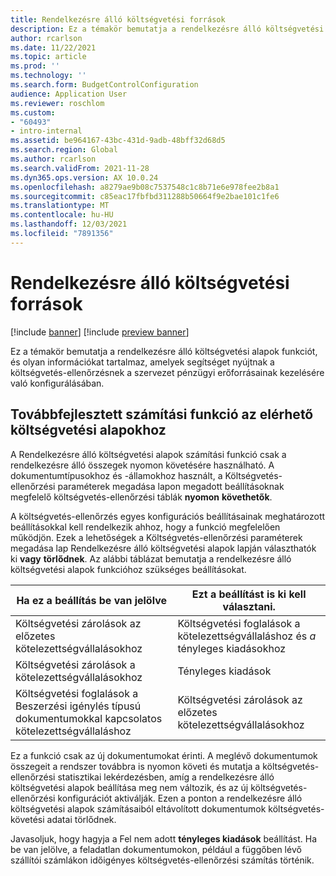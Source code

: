 ```yaml
---
title: Rendelkezésre álló költségvetési források
description: Ez a témakör bemutatja a rendelkezésre álló költségvetési alapok funkciót, és olyan információkat tartalmaz, amelyek segítséget nyújtnak a költségvetés-ellenőrzésnek a szervezet pénzügyi erőforrásainak kezelésére való konfigurálásában.
author: rcarlson
ms.date: 11/22/2021
ms.topic: article
ms.prod: ''
ms.technology: ''
ms.search.form: BudgetControlConfiguration
audience: Application User
ms.reviewer: roschlom
ms.custom:
- "60493"
- intro-internal
ms.assetid: be964167-43bc-431d-9adb-48bff32d68d5
ms.search.region: Global
ms.author: rcarlson
ms.search.validFrom: 2021-11-28
ms.dyn365.ops.version: AX 10.0.24
ms.openlocfilehash: a8279ae9b08c7537548c1c8b71e6e978fee2b8a1
ms.sourcegitcommit: c85eac17fbfbd311288b50664f9e2bae101c1fe6
ms.translationtype: MT
ms.contentlocale: hu-HU
ms.lasthandoff: 12/03/2021
ms.locfileid: "7891356"
---
```

# <a name="budget-funds-available"></a>Rendelkezésre álló költségvetési források

[!include [banner](../includes/banner.md)]
[!include [preview banner](../includes/preview-banner.md)]

Ez a témakör bemutatja a rendelkezésre álló költségvetési alapok funkciót, és olyan információkat tartalmaz, amelyek segítséget nyújtnak a költségvetés-ellenőrzésnek a szervezet pénzügyi erőforrásainak kezelésére való konfigurálásában.

## <a name="enhanced-calculation-feature-for-budget-funds-available"></a>Továbbfejlesztett számítási funkció az elérhető költségvetési alapokhoz

A Rendelkezésre álló költségvetési alapok számítási funkció csak a rendelkezésre álló összegek nyomon követésére használható. A dokumentumtípusokhoz és -államokhoz használt, a Költségvetés-ellenőrzési paraméterek megadása lapon megadott beállításoknak megfelelő költségvetés-ellenőrzési táblák **nyomon** **követhetők**.

A költségvetés-ellenőrzés egyes konfigurációs beállításainak meghatározott beállításokkal kell rendelkezik ahhoz, hogy a funkció megfelelően működjön. Ezek a lehetőségek a Költségvetés-ellenőrzési paraméterek megadása lap Rendelkezésre álló költségvetési alapok lapján választhatók ki **vagy** **törlődnek**. Az alábbi táblázat bemutatja a rendelkezésre álló költségvetési alapok funkcióhoz szükséges beállításokat.

| Ha ez a beállítás be van jelölve | Ezt a beállítást is ki kell választani. |
| ------------------------- | -------------------------------- |
| Költségvetési zárolások az előzetes kötelezettségvállalásokhoz | Költségvetési foglalások a kötelezettségvállaláshoz és *a* tényleges kiadásokhoz |
| Költségvetési zárolások a kötelezettségvállalásokhoz | Tényleges kiadások |
| Költségvetési foglalások a Beszerzési igénylés típusú dokumentumokkal kapcsolatos kötelezettségvállaláshoz | Költségvetési zárolások az előzetes kötelezettségvállalásokhoz |

Ez a funkció csak az új dokumentumokat érinti. A meglévő dokumentumok összegeit a rendszer továbbra is nyomon követi és mutatja a költségvetés-ellenőrzési statisztikai lekérdezésben, amíg a rendelkezésre álló költségvetési alapok beállítása meg nem változik, és az új költségvetés-ellenőrzési konfigurációt aktiválják. Ezen a ponton a rendelkezésre álló költségvetési alapok számításaiból eltávolított dokumentumok költségvetés-követési adatai törlődnek.

Javasoljuk, hogy hagyja a Fel nem adott **tényleges kiadások** beállítást. Ha be van jelölve, a feladatlan dokumentumokon, például a függőben lévő szállítói számlákon időigényes költségvetés-ellenőrzési számítás történik.
